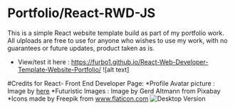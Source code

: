 # Portfolio/React-RWD-JS
This is a simple React website template build as part of my portfolio work.
All ulploads are free to use for anyone who wishes to use my work, with no guarantees or future updates, product taken as is.
- View/test it here : https://furbo1.github.io/React-Web-Developer-Template-Website-Portfolio/
![alt text]

#Credits for React- Front End Developer Page:
*Profile Avatar picture : Image by <a href="https://pixabay.com/vectors/man-person-avatar-face-head-156584/">here</a>
*Futuristic Images : Image by Gerd Altmann from Pixabay
*Icons made by Freepik from www.flaticon.com
![Desktop Version](https://github.com/furbo1/Portfolio-React-RWD-JS/blob/master/IPad%20View%20Front%20End%20Developer%20Page-%20Ipad.png)
